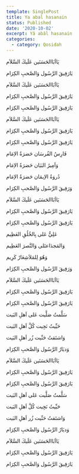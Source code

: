 ```yaml
---
template: SinglePost
title: Ya abal hasanain
status: Published
date: '2020-10-02'
excerpt: Yâ abâl hasanain
categories:
  - category: Qosidah
---
```


يَااَبَاالحَسَنَين عَلَيكَ السَّلاَم

يَارَفِيقَ الرَّسُول وَالصَّحبِ الكِرَام


يَااَبَاالحَسَنَين عَلَيكَ السَّلاَم

يَارَفِيقَ الرَّسُول وَالصَّحبِ الكِرَام


يَارَفِيقَ الرَّسُول وَالصَّحبِ الكِرَام


يَااَبَاالحَسَنَين عَلَيكَ السَّلاَم

يَارَفِيقَ الرَّسُول وَالصَّحبِ الكِرَام


يَارَفِيقَ الرَّسُول وَالصَّحبِ الكِرَام


فَارِسُ الفُرسَان حَضرَةُ الاِمَام

وَاَمِيرُ البَيَان حَضرَةُ الاِمَام


دُروَةُ الاِيمَان حَضرَةُ الاِمَام

وَرَفِيقَ الرَّسُول وَالصَّحبِ الكِرَام


يَااَبَاالحَسَنَين عَلَيكَ السَّلاَم

يَارَفِيقَ الرَّسُول وَالصَّحبِ الكِرَام


يَارَفِيقَ الرَّسُول وَالصَّحبِ الكِرَام


عَلِيٌّ عَلى بِالخُلُقِ العَظِيم

وَالمَجدَاعتَلى وَالنَّصرَ العَظِيم


وَهُوَ لِلمَلاَشِعَارٌ كَرِيم

وَرَفِيقَ الرَّسُول وَالصَّحبِ الكِرَام


يَااَبَاالحَسَنَين عَلَيكَ السَّلاَم

يَارَفِيقَ الرَّسُول وَالصَّحبِ الكِرَام


يَارَفِيقَ الرَّسُول وَالصَّحبِ الكِرَام


سَلَّمتُ صَلَّيت عَلى اَهلِ البَيت

حَيِّيتُ نَجِيت كُلَّ اَهلِ البَيت


وَاشتَقتُ حَنِّيت زُر اَهلِ البَيت

وَديَارُ الرَّسُول وَالصَّحبِ الكِرَام


يَااَبَاالحَسَنَين عَلَيكَ السَّلاَم

يَارَفِيقَ الرَّسُول وَالصَّحبِ الكِرَام


يَارَفِيقَ الرَّسُول وَالصَّحبِ الكِرَام


سَلَّمتُ صَلَّيت عَلى اَهلِ البَيت
 
حَيِّيتُ نَجِيت كُلَّ اَهلِ البَيت


وَاشتَقتُ حَنِّيت زُر اَهلِ البَيت

وَديَارُ الرَّسُول وَالصَّحبِ الكِرَام


يَااَبَاالحَسَنَين عَلَيكَ السَّلاَم

يَارَفِيقَ الرَّسُول وَالصَّحبِ الكِرَام


يَارَفِيقَ الرَّسُول وَالصَّحبِ الكِرَام

